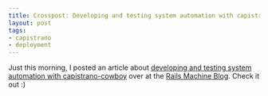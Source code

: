 ```yaml
---
title: Crosspost: Developing and testing system automation with capistrano-cowboy 
layout: post
tags:
- capistrano
- deployment
---
```


Just this morning, I posted an article about [developing and testing system automation with capistrano-cowboy](http://blog.railsmachine.com/articles/2010/12/16/developing-and-testing-system-automation-with-capistrano-cowboy/) over at the [Rails Machine Blog](http://blog.railsmachine.com/). Check it out :)

